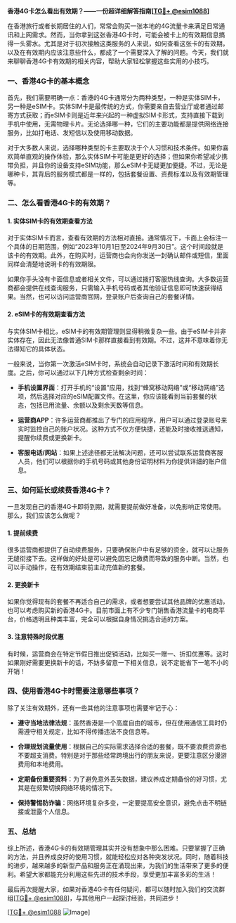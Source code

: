 **香港4G卡怎么看出有效期？——一份超详细解答指南[[TG💪+ @esim1088](https://t.me/s/esim1088)]**

在香港旅行或者长期居住的人们，常常会购买一张本地的4G流量卡来满足日常通讯和上网需求。然而，当你拿到这张香港4G卡时，可能会被卡上的有效期信息搞得一头雾水。尤其是对于初次接触这类服务的人来说，如何查看这张卡的有效期，以及在有效期内应该注意些什么，都成了一个需要深入了解的问题。今天，我们就来聊聊香港4G卡有效期的相关内容，帮助大家轻松掌握这些实用的小技巧。

### 一、香港4G卡的基本概念

首先，我们需要明确一点：香港的4G卡通常分为两种类型，一种是实体SIM卡，另一种是eSIM卡。实体SIM卡是最传统的方式，你需要亲自去营业厅或者通过邮寄方式获取；而eSIM卡则是近年来兴起的一种虚拟SIM卡形式，支持直接下载到手机中使用，无需物理卡片。无论选择哪一种，它们的主要功能都是提供网络连接服务，比如打电话、发短信以及使用移动数据。

对于大多数人来说，选择哪种类型的卡主要取决于个人习惯和技术条件。如果你喜欢简单直观的操作体验，那么实体SIM卡可能是更好的选择；但如果你希望减少携带负担，并且你的设备支持eSIM功能，那么eSIM卡无疑更加便捷。不过，无论是哪种卡，其背后的服务模式都是一样的，包括套餐设置、资费标准以及有效期管理等。

### 二、怎么看香港4G卡的有效期？

#### 1. 实体SIM卡的有效期查看方法

对于实体SIM卡而言，查看有效期的方法相对直接。通常情况下，卡面上会标注一个具体的日期范围，例如“2023年10月1日至2024年9月30日”。这个时间段就是该卡的有效期。此外，在购买时，运营商也会向你发送一封确认邮件或短信，里面同样会清楚地说明卡的有效期限。

如果你手头没有卡面信息或者相关文件，可以通过拨打客服热线查询。大多数运营商都会提供在线查询服务，只需输入手机号码或者其他验证信息即可快速获得结果。当然，也可以访问运营商官网，登录账户后查询自己的套餐详情。

#### 2. eSIM卡的有效期查看方法

与实体SIM卡相比，eSIM卡的有效期管理则显得稍微复杂一些。由于eSIM卡并非实体存在，因此无法像普通SIM卡那样直接看到有效期。不过，这并不意味着你无法得知它的具体状态。

一般来说，当你第一次激活eSIM卡时，系统会自动记录下激活时间和有效期长度。之后，你可以通过以下几种方式检查剩余时间：

- **手机设置界面**：打开手机的“设置”应用，找到“蜂窝移动网络”或“移动网络”选项，然后选择对应的eSIM配置文件。在这里，你应该能看到当前套餐的状态，包括已用流量、余额以及剩余天数等信息。
  
- **运营商APP**：许多运营商都推出了专门的应用程序，用户可以通过登录账号来实时监控自己的账户状况。这种方式不仅方便快捷，还能及时接收推送通知，提醒你续费或更换新卡。

- **客服电话/网站**：如果上述途径都无法解决问题，还可以尝试联系运营商客服人员，他们可以根据你的手机号码或其他身份证明材料为你提供详细的账户信息。

### 三、如何延长或续费香港4G卡？

一旦发现自己的香港4G卡即将到期，就需要提前做好准备，以免影响正常使用。那么，我们应该怎么做呢？

#### 1. 提前续费

很多运营商都提供了自动续费服务，只要确保账户中有足够的资金，就可以让服务无缝衔接下去。这样做的好处是可以避免因忘记缴费而导致的服务中断。当然，也可以手动操作，在有效期结束前主动充值新的套餐。

#### 2. 更换新卡

如果你觉得现有的套餐不再适合自己的需求，或者想要尝试其他品牌的优惠活动，也可以考虑购买新的香港4G卡。目前市面上有不少专门销售香港流量卡的电商平台，价格透明且种类丰富，完全可以根据自身情况挑选合适的方案。

#### 3. 注意特殊时段优惠

有时候，运营商会在特定节假日推出促销活动，比如买一赠一、折扣优惠等。这时如果刚好需要更换新卡的话，不妨多留意一下相关信息，说不定能省下一笔不小的开销！

### 四、使用香港4G卡时需要注意哪些事项？

除了关注有效期外，还有一些其他的注意事项也需要牢记于心：

- **遵守当地法律法规**：虽然香港是一个高度自由的城市，但在使用通信工具时仍需遵守相关规定，比如不得传播违法不良信息等。

- **合理规划流量使用**：根据自己的实际需求选择合适的套餐，既不要浪费资源也不要超支消费。特别是对于那些经常跨境出行的朋友来说，更要注意区分漫游费用和本地费用。

- **定期备份重要资料**：为了避免意外丢失数据，建议养成定期备份的好习惯，尤其是在频繁切换网络环境的情况下。

- **保持警惕防诈骗**：网络环境复杂多变，一定要提高安全意识，避免点击不明链接或泄露个人信息。

### 五、总结

综上所述，香港4G卡的有效期管理其实并没有想象中那么困难。只要掌握了正确的方法，并且养成良好的使用习惯，就能轻松应对各种突发状况。同时，随着科技的进步，越来越多的新型产品和服务正在涌现出来，为我们的生活带来了更多的便利。希望大家都能充分利用这些先进的技术手段，享受更加丰富多彩的生活！

最后再次提醒大家，如果对香港4G卡有任何疑问，都可以随时加入我们的交流群组[[TG💪+ @esim1088](https://t.me/s/esim1088)]，与其他用户一起探讨经验，共同进步！ 

[[TG💪+ @esim1088](https://t.me/s/esim1088) ![Image](https://i.postimg.cc/4NQfJmqS/Snipaste-2025-05-13-00-14-12.png)]
